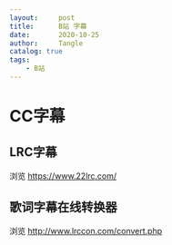 ```yaml
---
layout:     post
title:      B站 字幕
date:       2020-10-25
author:     Tangle
catalog: true
tags:
    - B站
---
```


# CC字幕

## LRC字幕

浏览 <https://www.22lrc.com/>

## 歌词字幕在线转换器

浏览 <http://www.lrccon.com/convert.php>
